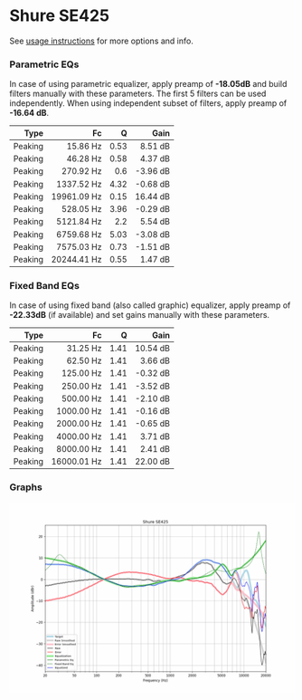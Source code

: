 # Shure SE425
See [usage instructions](https://github.com/jaakkopasanen/AutoEq#usage) for more options and info.

### Parametric EQs
In case of using parametric equalizer, apply preamp of **-18.05dB** and build filters manually
with these parameters. The first 5 filters can be used independently.
When using independent subset of filters, apply preamp of **-16.64 dB**.

| Type    | Fc          |    Q | Gain     |
|--------:|------------:|-----:|---------:|
| Peaking | 15.86 Hz    | 0.53 | 8.51 dB  |
| Peaking | 46.28 Hz    | 0.58 | 4.37 dB  |
| Peaking | 270.92 Hz   | 0.6  | -3.96 dB |
| Peaking | 1337.52 Hz  | 4.32 | -0.68 dB |
| Peaking | 19961.09 Hz | 0.15 | 16.44 dB |
| Peaking | 528.05 Hz   | 3.96 | -0.29 dB |
| Peaking | 5121.84 Hz  | 2.2  | 5.54 dB  |
| Peaking | 6759.68 Hz  | 5.03 | -3.08 dB |
| Peaking | 7575.03 Hz  | 0.73 | -1.51 dB |
| Peaking | 20244.41 Hz | 0.55 | 1.47 dB  |

### Fixed Band EQs
In case of using fixed band (also called graphic) equalizer, apply preamp of **-22.33dB**
(if available) and set gains manually with these parameters.

| Type    | Fc          |    Q | Gain     |
|--------:|------------:|-----:|---------:|
| Peaking | 31.25 Hz    | 1.41 | 10.54 dB |
| Peaking | 62.50 Hz    | 1.41 | 3.66 dB  |
| Peaking | 125.00 Hz   | 1.41 | -0.32 dB |
| Peaking | 250.00 Hz   | 1.41 | -3.52 dB |
| Peaking | 500.00 Hz   | 1.41 | -2.10 dB |
| Peaking | 1000.00 Hz  | 1.41 | -0.16 dB |
| Peaking | 2000.00 Hz  | 1.41 | -0.65 dB |
| Peaking | 4000.00 Hz  | 1.41 | 3.71 dB  |
| Peaking | 8000.00 Hz  | 1.41 | 2.41 dB  |
| Peaking | 16000.01 Hz | 1.41 | 22.00 dB |

### Graphs
![](./Shure%20SE425.png)